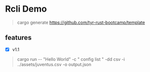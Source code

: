 # Rcli Demo
>
> cargo generate https://github.com/tyr-rust-bootcamp/template

## features
- [x] v1.1
> cargo run --  "Hello World" -c " config list " -dd csv -i ../assets/juventus.csv -o output.json
> 
